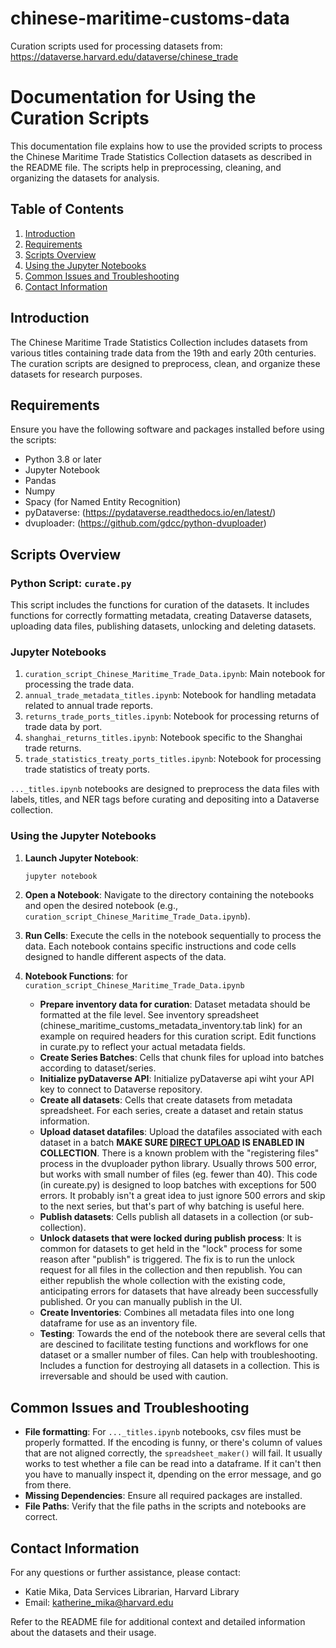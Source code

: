 # chinese-maritime-customs-data
 Curation scripts used for processing datasets from: https://dataverse.harvard.edu/dataverse/chinese_trade

# Documentation for Using the Curation Scripts

This documentation file explains how to use the provided scripts to process the Chinese Maritime Trade Statistics Collection datasets as described in the README file. The scripts help in preprocessing, cleaning, and organizing the datasets for analysis.

## Table of Contents
1. [Introduction](#introduction)
2. [Requirements](#requirements)
3. [Scripts Overview](#scripts-overview)
4. [Using the Jupyter Notebooks](#using-the-jupyter-notebooks)
5. [Common Issues and Troubleshooting](#common-issues-and-troubleshooting)
6. [Contact Information](#contact-information)

## Introduction
The Chinese Maritime Trade Statistics Collection includes datasets from various titles containing trade data from the 19th and early 20th centuries. The curation scripts are designed to preprocess, clean, and organize these datasets for research purposes.

## Requirements
Ensure you have the following software and packages installed before using the scripts:
- Python 3.8 or later
- Jupyter Notebook
- Pandas
- Numpy
- Spacy (for Named Entity Recognition)
- pyDataverse: (https://pydataverse.readthedocs.io/en/latest/)
- dvuploader: (https://github.com/gdcc/python-dvuploader)


## Scripts Overview
### Python Script: `curate.py`
This script includes the functions for curation of the datasets. It includes functions for correctly formatting metadata, creating Dataverse datasets, uploading data files, publishing datasets, unlocking and deleting datasets.

### Jupyter Notebooks
1. `curation_script_Chinese_Maritime_Trade_Data.ipynb`: Main notebook for processing the trade data.
2. `annual_trade_metadata_titles.ipynb`: Notebook for handling metadata related to annual trade reports.
3. `returns_trade_ports_titles.ipynb`: Notebook for processing returns of trade data by port.
4. `shanghai_returns_titles.ipynb`: Notebook specific to the Shanghai trade returns.
5. `trade_statistics_treaty_ports_titles.ipynb`: Notebook for processing trade statistics of treaty ports.

`..._titles.ipynb` notebooks are designed to preprocess the data files with labels, titles, and NER tags before curating and depositing into a Dataverse collection. 

### Using the Jupyter Notebooks
1. **Launch Jupyter Notebook**:
    ```bash
    jupyter notebook
    ```
    
2. **Open a Notebook**: Navigate to the directory containing the notebooks and open the desired notebook (e.g., `curation_script_Chinese_Maritime_Trade_Data.ipynb`).

4. **Run Cells**: Execute the cells in the notebook sequentially to process the data. Each notebook contains specific instructions and code cells designed to handle different aspects of the data.

5. **Notebook Functions**: for `curation_script_Chinese_Maritime_Trade_Data.ipynb`
    - **Prepare inventory data for curation**: Dataset metadata should be formatted at the file level. See inventory spreadsheet (chinese_maritime_customs_metadata_inventory.tab link) for an example on required headers for this curation script. Edit functions in curate.py to reflect your actual metadata fields. 
    - **Create Series Batches**: Cells that chunk files for upload into batches according to dataset/series. 
    - **Initialize pyDataverse API**: Initialize pyDataverse api wiht your API key to connect to Dataverse repository.
    - **Create all datasets**: Cells that create datasets from metadata spreadsheet. For each series, create a dataset and retain status information.
    - **Upload dataset datafiles**: Upload the datafiles associated with each dataset in a batch **MAKE SURE [DIRECT UPLOAD](https://guides.dataverse.org/en/latest/developers/big-data-support.html#id5) IS ENABLED IN COLLECTION**. There is a known problem with the "registering files" process in the dvuploader python library. Usually throws 500 error, but works with small number of files (eg. fewer than 40). This code (in cureate.py) is designed to  loop batches with exceptions for 500 errors. It probably isn't a great idea to just ignore 500 errors and skip to the next series, but that's part of why batching is useful here.
    - **Publish datasets**: Cells publish all datasets in a collection (or sub-collection).
    - **Unlock datasets that were locked during publish process**: It is common for datasets to get held in the "lock" process for some reason after "publish" is triggered. The fix is to run the unlock request for all files in the collection and then republish. You can either republish the whole collection with the existing code, anticipating errors for datasets that have already been successfully published. Or you can manually publish in the UI.
    - **Create Inventories**: Combines all metadata files into one long dataframe for use as an inventory file.
    - **Testing**: Towards the end of the notebook there are several cells that are descined to facilitate testing functions and workflows for one dataset or a smaller number of files. Can help with troubleshooting. Includes a function for destroying all datasets in a collection. This is irreversable and should be used with caution. 

## Common Issues and Troubleshooting
- **File formatting**: For `..._titles.ipynb` notebooks, csv files must be properly formatted. If the encoding is funny, or there's column of values that are not aligned correctly, the `spreadsheet_maker()` will fail. It usually works to test whether a file can be read into a dataframe. If it can't then you have to manually inspect it, dpending on the error message, and go from there.
- **Missing Dependencies**: Ensure all required packages are installed. 
- **File Paths**: Verify that the file paths in the scripts and notebooks are correct.

## Contact Information
For any questions or further assistance, please contact:
- Katie Mika, Data Services Librarian, Harvard Library
- Email: katherine_mika@harvard.edu

Refer to the README file for additional context and detailed information about the datasets and their usage.
